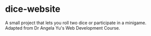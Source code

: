 # dice-website

A small project that lets you roll two dice or participate in a minigame.
Adapted from Dr Angela Yu's Web Development Course.
